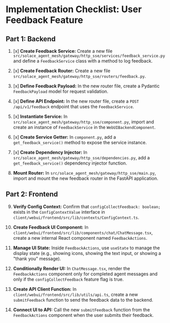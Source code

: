 # Implementation Checklist: User Feedback Feature

## Part 1: Backend

1.  [x] **Create Feedback Service:** Create a new file `src/solace_agent_mesh/gateway/http_sse/services/feedback_service.py` and define a `FeedbackService` class with a method to log feedback.

2.  [x] **Create Feedback Router:** Create a new file `src/solace_agent_mesh/gateway/http_sse/routers/feedback.py`.

3.  [x] **Define Feedback Payload:** In the new router file, create a Pydantic `FeedbackPayload` model for request validation.

4.  [x] **Define API Endpoint:** In the new router file, create a `POST /api/v1/feedback` endpoint that uses the `FeedbackService`.

5.  [x] **Instantiate Service:** In `src/solace_agent_mesh/gateway/http_sse/component.py`, import and create an instance of `FeedbackService` in the `WebUIBackendComponent`.

6.  [x] **Create Service Getter:** In `component.py`, add a `get_feedback_service()` method to expose the service instance.

7.  [x] **Create Dependency Injector:** In `src/solace_agent_mesh/gateway/http_sse/dependencies.py`, add a `get_feedback_service()` dependency injector function.

8.  **Mount Router:** In `src/solace_agent_mesh/gateway/http_sse/main.py`, import and mount the new feedback router in the FastAPI application.

## Part 2: Frontend

9.  **Verify Config Context:** Confirm that `configCollectFeedback: boolean;` exists in the `ConfigContextValue` interface in `client/webui/frontend/src/lib/contexts/ConfigContext.ts`.

10. **Create Feedback UI Component:** In `client/webui/frontend/src/lib/components/chat/ChatMessage.tsx`, create a new internal React component named `FeedbackActions`.

11. **Manage UI State:** Inside `FeedbackActions`, use `useState` to manage the display state (e.g., showing icons, showing the text input, or showing a "thank you" message).

12. **Conditionally Render UI:** In `ChatMessage.tsx`, render the `FeedbackActions` component only for completed agent messages and only if the `configCollectFeedback` feature flag is true.

13. **Create API Client Function:** In `client/webui/frontend/src/lib/utils/api.ts`, create a new `submitFeedback` function to send the feedback data to the backend.

14. **Connect UI to API:** Call the new `submitFeedback` function from the `FeedbackActions` component when the user submits their feedback.
